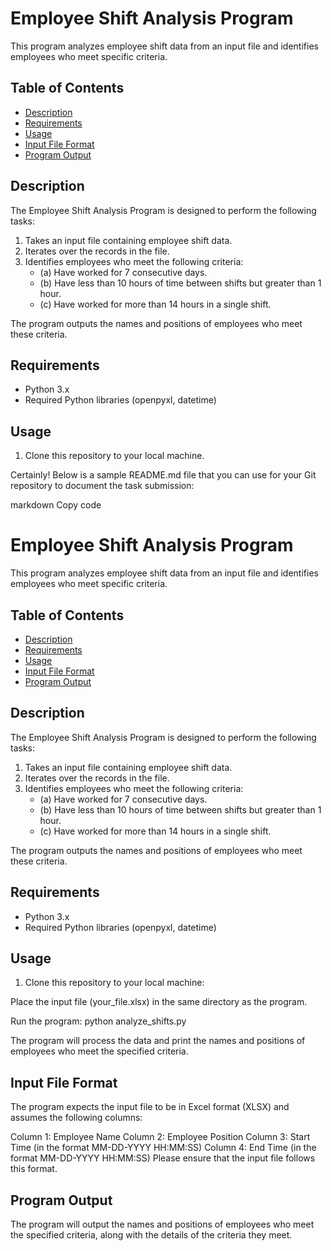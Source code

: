 # Employee Shift Analysis Program

This program analyzes employee shift data from an input file and identifies employees who meet specific criteria.

## Table of Contents

- [Description](#description)
- [Requirements](#requirements)
- [Usage](#usage)
- [Input File Format](#input-file-format)
- [Program Output](#program-output)


## Description

The Employee Shift Analysis Program is designed to perform the following tasks:

1. Takes an input file containing employee shift data.
2. Iterates over the records in the file.
3. Identifies employees who meet the following criteria:
    - (a) Have worked for 7 consecutive days.
    - (b) Have less than 10 hours of time between shifts but greater than 1 hour.
    - (c) Have worked for more than 14 hours in a single shift.

The program outputs the names and positions of employees who meet these criteria.

## Requirements

- Python 3.x
- Required Python libraries (openpyxl, datetime)

## Usage

1. Clone this repository to your local machine.


Certainly! Below is a sample README.md file that you can use for your Git repository to document the task submission:

markdown
Copy code
# Employee Shift Analysis Program

This program analyzes employee shift data from an input file and identifies employees who meet specific criteria.

## Table of Contents

- [Description](#description)
- [Requirements](#requirements)
- [Usage](#usage)
- [Input File Format](#input-file-format)
- [Program Output](#program-output)


## Description

The Employee Shift Analysis Program is designed to perform the following tasks:

1. Takes an input file containing employee shift data.
2. Iterates over the records in the file.
3. Identifies employees who meet the following criteria:
    - (a) Have worked for 7 consecutive days.
    - (b) Have less than 10 hours of time between shifts but greater than 1 hour.
    - (c) Have worked for more than 14 hours in a single shift.

The program outputs the names and positions of employees who meet these criteria.

## Requirements

- Python 3.x
- Required Python libraries (openpyxl, datetime)

## Usage

1. Clone this repository to your local machine:

Place the input file (your_file.xlsx) in the same directory as the program.

Run the program:
python analyze_shifts.py

The program will process the data and print the names and positions of employees who meet the specified criteria.
## Input File Format
The program expects the input file to be in Excel format (XLSX) and assumes the following columns:

Column 1: Employee Name
Column 2: Employee Position
Column 3: Start Time (in the format MM-DD-YYYY HH:MM:SS)
Column 4: End Time (in the format MM-DD-YYYY HH:MM:SS)
Please ensure that the input file follows this format.

## Program Output
The program will output the names and positions of employees who meet the specified criteria, along with the details of the criteria they meet.
